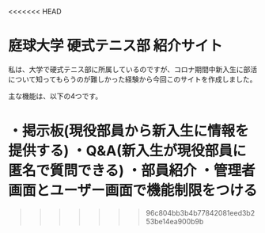 <<<<<<< HEAD
# 庭球大学 硬式テニス部 紹介サイト
私は、大学で硬式テニス部に所属しているのですが、コロナ期間中新入生に部活について知ってもらうのが難しかった経験から今回このサイトを作成しました。

主な機能は、以下の4つです。

・**掲示板**(現役部員から新入生に情報を提供する)
・**Q&A**(新入生が現役部員に匿名で質問できる)
・**部員紹介**
・**管理者画面とユーザー画面で機能制限をつける**
=======
>>>>>>> 96c804bb3b4b77842081eed3b253be14ea900b9b

